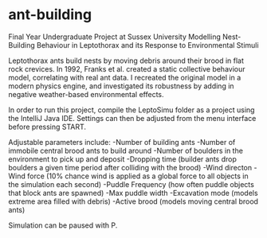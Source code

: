 # ant-building
Final Year Undergraduate Project at Sussex University
Modelling Nest-Building Behaviour in Leptothorax and its Response to Environmental Stimuli 

Leptothorax ants build nests by moving debris around their brood in flat rock crevices. 
In 1992, Franks et al. created a static collective behaviour model, correlating with real ant data. 
I recreated the original model in a modern physics engine, and investigated its robustness by adding in negative weather-based environmental effects.

In order to run this project, compile the LeptoSimu folder as a project using the IntelliJ Java IDE.
Settings can then be adjusted from the menu interface before pressing START.

Adjustable parameters include:
-Number of building ants
-Number of immobile central brood ants to build around
-Number of boulders in the environment to pick up and deposit
-Dropping time (builder ants drop boulders a given time period after colliding with the brood)
-Wind directon
-Wind force (10% chance wind is applied as a global force to all objects in the simulation each second)
-Puddle Frequency (how often puddle objects that block ants are spawned)
-Max puddle width 
-Excavation mode (models extreme area filled with debris)
-Active brood (models moving central brood ants)

Simulation can be paused with P.